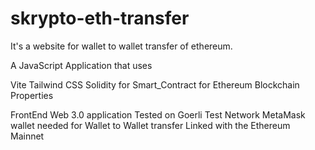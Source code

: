 # skrypto-eth-transfer


It's a website for wallet to wallet transfer of ethereum.

A JavaScript Application that uses

Vite
Tailwind CSS
Solidity for Smart_Contract for Ethereum Blockchain
Properties

FrontEnd Web 3.0 application
Tested on Goerli Test Network
MetaMask wallet needed for Wallet to Wallet transfer
Linked with the Ethereum Mainnet
